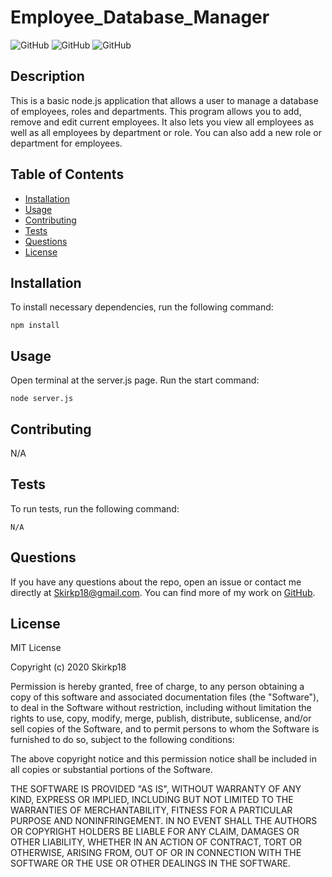 # Employee_Database_Manager

![GitHub](https://img.shields.io/github/downloads/Skirkp18/Employee_Database_Manager/total) ![GitHub](https://img.shields.io/github/languages/top/Skirkp18/Employee_Database_Manager) ![GitHub](https://img.shields.io/badge/license-MIT-green?style=flat) 

## Description
This is a basic node.js application that allows a user to manage a database of employees, roles and departments. This program allows you to add, remove and edit current employees. It also lets you view all employees as well as all employees by department or role. You can also add a new role or department for employees.
## Table of Contents 
  - [Installation](#installation)
  - [Usage](#usage)
  - [Contributing](#contributing)
  - [Tests](#tests)
  - [Questions](#questions)
  - [License](#license)
## Installation
To install necessary dependencies, run the following command:
``` 
npm install
```
## Usage
Open terminal at the server.js page. Run the start command:
``` 
node server.js
```
## Contributing
N/A
## Tests
To run tests, run the following command:
```
N/A
```
## Questions
If you have any questions about the repo, open an issue or contact me directly at Skirkp18@gmail.com. You can find more of my work on [GitHub](https://github.com/Skirkp18).
## License
MIT License

Copyright (c) 2020 Skirkp18

Permission is hereby granted, free of charge, to any person obtaining a copy
of this software and associated documentation files (the "Software"), to deal
in the Software without restriction, including without limitation the rights
to use, copy, modify, merge, publish, distribute, sublicense, and/or sell
copies of the Software, and to permit persons to whom the Software is
furnished to do so, subject to the following conditions:

The above copyright notice and this permission notice shall be included in all
copies or substantial portions of the Software.

THE SOFTWARE IS PROVIDED "AS IS", WITHOUT WARRANTY OF ANY KIND, EXPRESS OR
IMPLIED, INCLUDING BUT NOT LIMITED TO THE WARRANTIES OF MERCHANTABILITY,
FITNESS FOR A PARTICULAR PURPOSE AND NONINFRINGEMENT. IN NO EVENT SHALL THE
AUTHORS OR COPYRIGHT HOLDERS BE LIABLE FOR ANY CLAIM, DAMAGES OR OTHER
LIABILITY, WHETHER IN AN ACTION OF CONTRACT, TORT OR OTHERWISE, ARISING FROM,
OUT OF OR IN CONNECTION WITH THE SOFTWARE OR THE USE OR OTHER DEALINGS IN THE
SOFTWARE.
